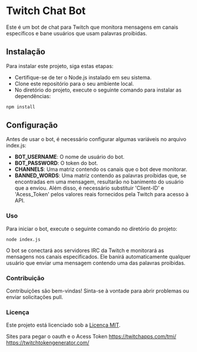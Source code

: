 # Twitch Chat Bot
Este é um bot de chat para Twitch que monitora mensagens em canais específicos e bane usuários que usam palavras proibidas.

## Instalação
Para instalar este projeto, siga estas etapas:
 - Certifique-se de ter o Node.js instalado em seu sistema.
 - Clone este repositório para o seu ambiente local.
 - No diretório do projeto, execute o seguinte comando para instalar as dependências:

```bash
npm install
```

## Configuração
Antes de usar o bot, é necessário configurar algumas variáveis no arquivo index.js:

 - **BOT_USERNAME**: O nome de usuário do bot.
 - **BOT_PASSWORD**: O token do bot.
 - **CHANNELS**: Uma matriz contendo os canais que o bot deve monitorar.
 - **BANNED_WORDS**: Uma matriz contendo as palavras proibidas que, se encontradas em uma mensagem, resultarão no banimento do usuário que a enviou.
Além disso, é necessário substituir 'Client-ID' e 'Acess_Token' pelos valores reais fornecidos pela Twitch para acesso à API.

### Uso
Para iniciar o bot, execute o seguinte comando no diretório do projeto:

```JS 
node index.js
```
O bot se conectará aos servidores IRC da Twitch e monitorará as mensagens nos canais especificados. Ele banirá automaticamente qualquer usuário que enviar uma mensagem contendo uma das palavras proibidas.

### Contribuição
Contribuições são bem-vindas! Sinta-se à vontade para abrir problemas ou enviar solicitações pull.

### Licença
Este projeto está licenciado sob a [Licença MIT](https://opensource.org/license/mit).

Sites para pegar o oauth e o Acess Token
https://twitchapps.com/tmi/
https://twitchtokengenerator.com/
